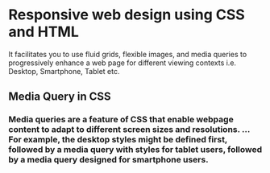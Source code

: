 # Responsive web design using CSS and HTML
It facilitates you to use fluid grids, flexible images, and media queries to progressively enhance a web page for different viewing contexts i.e. Desktop, Smartphone, Tablet etc.

## Media Query in CSS
### Media queries are a feature of CSS that enable webpage content to adapt to different screen sizes and resolutions. ... For example, the desktop styles might be defined first, followed by a media query with styles for tablet users, followed by a media query designed for smartphone users.

